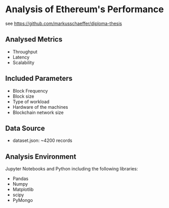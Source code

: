 # Analysis of Ethereum's Performance
see https://github.com/markusschaeffer/diploma-thesis

## Analysed Metrics
- Throughput
- Latency
- Scalability

## Included Parameters
- Block Frequency
- Block size
- Type of workload
- Hardware of the machines
- Blockchain network size

## Data Source
* dataset.json: ~4200 records

## Analysis Environment

Jupyter Notebooks and Python including the following libraries:
* Pandas
* Numpy
* Matplotlib
* scipy
* PyMongo
